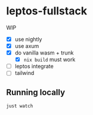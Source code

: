 # leptos-fullstack

WIP

- [x] use nightly
- [x] use axum
- [x] do vanilla wasm + trunk
    - [x] `nix build` must work
- [ ] leptos integrate
- [ ] tailwind

## Running locally

```
just watch
```
